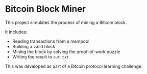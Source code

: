 # Bitcoin Block Miner

This project simulates the process of mining a Bitcoin block.

It includes:

- Reading transactions from a mempool
- Building a valid block
- Mining the block by solving the proof-of-work puzzle
- Writing the result to `out.txt`

This was developed as part of a Bitcoin protocol learning challenge.
